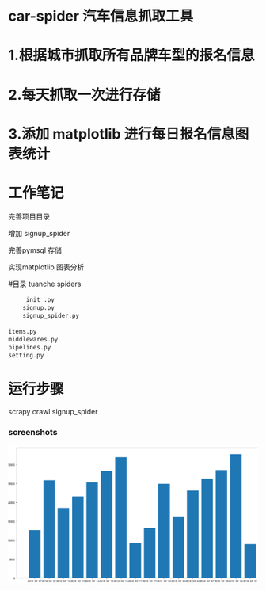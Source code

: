 # car-spider 汽车信息抓取工具

# 1.根据城市抓取所有品牌车型的报名信息

# 2.每天抓取一次进行存储

# 3.添加 matplotlib 进行每日报名信息图表统计

# 工作笔记

完善项目目录

增加 signup_spider

完善pymsql 存储

实现matplotlib 图表分析

#目录
tuanche
	spiders

		_init_.py
		signup.py
		signup_spider.py

	items.py
	middlewares.py
	pipelines.py
	setting.py

# 运行步骤
scrapy crawl signup_spider

### screenshots

  ![demo](pic/signupOfDay.png)

